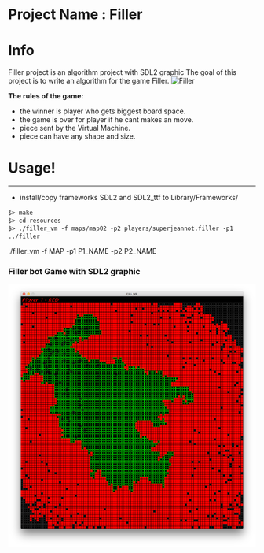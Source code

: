 # Project Name : Filler

# Info
Filler project is an algorithm project with SDL2 graphic
The goal of this project is to write an algorithm for the game Filler.
![Filler](/filler.gif?raw=true "FIller")

**The rules of the game:**
 - the winner is player who gets biggest board space.
 - the game is over for player if he cant makes an move.
 - piece sent by the Virtual Machine.
 - piece can have any shape and size.

# Usage!
----
- install/copy frameworks SDL2 and SDL2_ttf to Library/Frameworks/
```
$> make
$> cd resources
$> ./filler_vm -f maps/map02 -p2 players/superjeannot.filler -p1 ../filler
```
./filler_vm -f MAP -p1 P1_NAME -p2 P2_NAME

 
### Filler bot Game with SDL2 graphic
![alt text](https://github.com/TheDigitalBug/filler/blob/master/logo.png)
